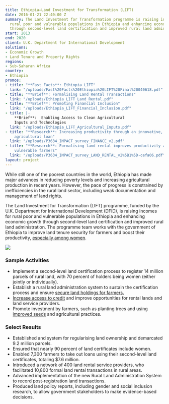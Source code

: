 ```yaml
---
title: Ethiopia—Land Investment for Transformation (LIFT)
date: 2016-01-21 22:40:00 Z
summary: The Land Investment for Transformation programme is raising incomes for the
  rural poor and vulnerable populations in Ethiopia and enhancing economic growth
  through second-level land certification and improved rural land administration.
start: 2013
end: 2020
client: U.K. Department for International Development
solutions:
- Economic Growth
- Land Tenure and Property Rights
regions:
- Sub-Saharan Africa
country:
- Ethiopia
promos:
- title: "**Fast Facts**: Ethiopia LIFT"
  link: "/uploads/Fast%20Facts%20Ethiopia%20LIFT%20Final%20040618.pdf"
- title: "**Brief**: Formalising Land Rental Transactions"
  link: "/uploads/Ethiopia_LIFT_Land_Rental.pdf"
- title: "**Brief**: Promoting Financial Inclusion"
  link: "/uploads/Ethiopia_LIFT_Financial_Inclusion.pdf"
- title: |-
    **Brief**:  Enabling Access to Clean Agricultural
    Inputs and Technologies
  link: "/uploads/Ethiopia_LIFT_Agricultural_Inputs.pdf"
- title: "**Research**: Increasing productivity through an innovative, individual-based
    agricultural loan"
  link: "/uploads/P3634_IMPACT_survey_FINANCE_v2.pdf"
- title: "**Research**: Formalising land rental improves productivity and benefits
    vulnerable farmers"
  link: "/uploads/P3634_IMPACT_survey_LAND_RENTAL_v2%5B1%5D-cefa06.pdf"
layout: project
---
```


While still one of the poorest countries in the world, Ethiopia has made major advances in reducing poverty levels and increasing agricultural production in recent years. However, the pace of progress is constrained by inefficiencies in the rural land sector, including weak documentation and management of land rights.

The Land Investment for Transformation (LIFT) programme, funded by the U.K. Department for International Development (DFID), is raising incomes for rural poor and vulnerable populations in Ethiopia and enhancing economic growth through second-level land certification and improved rural land administration. The programme team works with the government of Ethiopia to improve land tenure security for farmers and boost their productivity, [especially among women](http://dai-global-developments.com/articles/womens-land-rights-and-the-problem-of-polygamy-a-proposal-in-ethiopia).

![](https://assetify-dai.com/projects/Liftnew.jpg)

### Sample Activities

* Implement a second-level land certification process to register 14 million parcels of rural land, with 70 percent of holders being women (either jointly or individually).
* Establish a rural land administration system to sustain the certification process and ensure [secure land holdings for farmers.](http://www.seepnetwork.org/blog/improved-land-security-promotes-financial-inclusion-ethiopian-farmers)
* [Increase access to credit](https://beamexchange.org/community/blogs/2017/11/13/land-tenure-security-financial-inclusion/) and improve opportunities for rental lands and land service providers.
* Promote investment by farmers, such as planting trees and using [improved seeds](http://dai-global-developments.com/articles/four-recommendations-for-strengthening-seed-systems/) and agricultural practices.

### Select Results

* Established and system for regularising land ownership and demarcated 9.2 million parcels.
* Ensured that nearly 90 percent of land certificates include women.
* Enabled 7,300 farmers to take out loans using their second-level land certificates, totaling $7.6 million.
* Introduced a network of 400 land rental service providers, who facilitated 10,800 formal land rental transactions in rural areas.
* Advanced implementation of the new Rural Land Administration System to record post-registration land transactions.
* Produced land policy reports, including gender and social inclusion research, to allow government stakeholders to make evidence-based decisions.